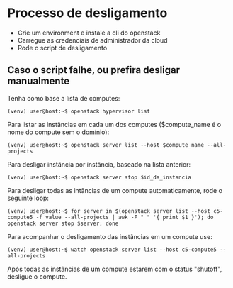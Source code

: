 # Processo de desligamento

- Crie um environment e instale a cli do openstack
- Carregue as credenciais de administrador da cloud
- Rode o script de desligamento

## Caso o script falhe, ou prefira desligar manualmente

Tenha como base a lista de computes:
```shell
(venv) user@host:~$ openstack hypervisor list
```
Para listar as instâncias em cada um dos computes ($compute_name é o nome do compute sem o domínio):
```shell
(venv) user@host:~$ openstack server list --host $compute_name --all-projects
```
Para desligar instância por instância, baseado na lista anterior:
```shell
(venv) user@host:~$ openstack server stop $id_da_instancia
```
Para desligar todas as intâncias de um compute automaticamente, rode o seguinte loop:
```shell
(venv) user@host:~$ for server in $(openstack server list --host c5-compute5 -f value --all-projects | awk -F " " '{ print $1 }'); do openstack server stop $server; done
```
Para acompanhar o desligamento das instâncias em um compute use:
```shell
(venv) user@host:~$ watch openstack server list --host c5-compute5 --all-projects
```

Após todas as instâncias de um compute estarem com o status "shutoff", desligue o compute.
